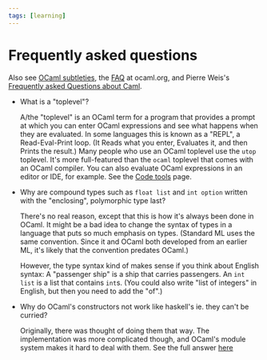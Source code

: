 ```yaml
---
tags: [learning]
---
```


# Frequently asked questions

Also see [OCaml subtleties](subtleties.md), the [FAQ](http://ocaml.org/learn/faq.html) at ocaml.org, and Pierre Weis's [Frequently asked Questions about Caml](http://caml.inria.fr/pub/old_caml_site/FAQ/FAQ_EXPERT-eng.html).

* What is a "toplevel"?

  A/the "toplevel" is an OCaml term for a program that provides a prompt
  at which you can enter OCaml expressions and see what happens when they
  are evaluated.  In some languages this is known as a "REPL", a
  Read-Eval-Print loop. (It Reads what you enter, Evaluates it, and
  then Prints the result.)  Many people who use an OCaml toplevel use the
  `utop` toplevel.  It's more full-featured than the `ocaml` toplevel that
  comes with an OCaml compiler. You can also evaluate OCaml expressions in an
  editor or IDE, for example.  See the 
  [Code tools](https://github.com/OCamlverse/ocamlverse.github.io/blob/master/content/code_tools.md)
  page.

* Why are compound types such as `float list` and `int option` written with the "enclosing", polymorphic type last?

  There's no real reason, except that this is how it's always been done in OCaml.
  It might be a bad idea to change the syntax of types in a language that puts so much emphasis on
  types.  (Standard ML uses the same convention.  Since it and OCaml both developed from an earlier
  ML, it's likely that the convention predates OCaml.)
  
  However, the type syntax kind of makes sense if you think about English syntax:  A "passenger
  ship" is a ship that carries passengers.  An `int list` is a list that contains `int`s.
  (You could also write "list of integers" in English, but then you need to add the "of".)

* Why do OCaml's constructors not work like haskell's ie. they can't be curried?

  Originally, there was thought of doing them that way. The implementation was more complicated though,
  and OCaml's module system makes it hard to deal with them. See the full answer
  [here](http://caml-list.inria.narkive.com/WUIPH06Z/why-can-t-i-use-constructors-as-functions)
